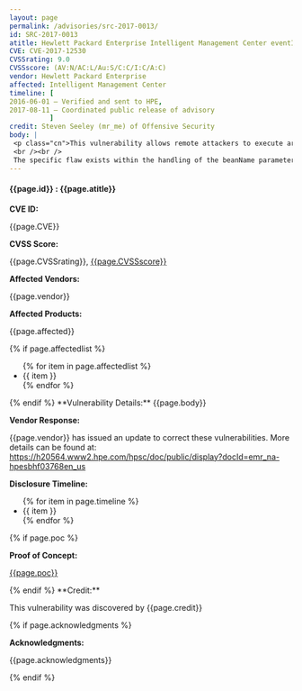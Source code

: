 ```yaml
---
layout: page
permalink: /advisories/src-2017-0013/
id: SRC-2017-0013
atitle: Hewlett Packard Enterprise Intelligent Management Center eventInfo_content Expression Language Injection Remote Code Execution Vulnerability
CVE: CVE-2017-12530
CVSSrating: 9.0
CVSSscore: (AV:N/AC:L/Au:S/C:C/I:C/A:C)
vendor: Hewlett Packard Enterprise
affected: Intelligent Management Center
timeline: [
2016-06-01 – Verified and sent to HPE,
2017-08-11 – Coordinated public release of advisory
          ]
credit: Steven Seeley (mr_me) of Offensive Security
body: |
 <p class="cn">This vulnerability allows remote attackers to execute arbitrary code on vulnerable installations of Hewlett Packard Enterprise Intelligent Management Center. Although authentication is required to exploit this vulnerability, the existing authentication mechanism can be bypassed.
 <br /><br />
 The specific flaw exists within the handling of the beanName parameter provided to the eventInfo_content.jsf endpoint. When parsing the beanName parameter, the process does not properly validate a user-supplied string before using it to render a page. An attacker can leverage this vulnerability to execute code under the context of SYSTEM.</p>
---
```


<h4><b>{{page.id}} : {{page.atitle}}</b></h4>

**CVE ID:**
<p class="cn">{{page.CVE}}</p>

**CVSS Score:**
<p class="cn">{{page.CVSSrating}}, <a href="https://nvd.nist.gov/cvss/v2-calculator?name={{page.CVE}}&vector={{page.CVSSscore}}">{{page.CVSSscore}}</a></p>

**Affected Vendors:**
<p class="cn">{{page.vendor}}</p>

**Affected Products:**
<p class="cn">{{page.affected}}</p>
{% if page.affectedlist %}
<ul class="cn">
{% for item in page.affectedlist %}
  <li>{{ item }}</li>
{% endfor %}
</ul>
{% endif %}
**Vulnerability Details:**
{{page.body}}

**Vendor Response:**

<p class="cn">{{page.vendor}} has issued an update to correct these vulnerabilities. More details can be found at: <br />
<a href="https://h20564.www2.hpe.com/hpsc/doc/public/display?docId=emr_na-hpesbhf03768en_us">https://h20564.www2.hpe.com/hpsc/doc/public/display?docId=emr_na-hpesbhf03768en_us</a></p>

**Disclosure Timeline:**
<ul class="cn">
{% for item in page.timeline %}
  <li>{{ item }}</li>
{% endfor %}
</ul>
{% if page.poc %}

**Proof of Concept:**
<p class="cn"><a href="{{page.poc}}">{{page.poc}}</a></p>
{% endif %}
**Credit:**
<p class="cn">This vulnerability was discovered by {{page.credit}}</p>
{% if page.acknowledgments %}

**Acknowledgments:**
<p class="cn">{{page.acknowledgments}}</p>
{% endif %}
